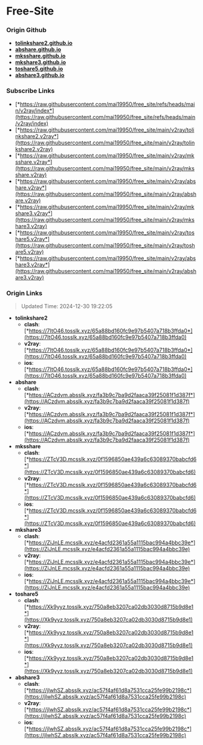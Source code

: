 # Free-Site

### Origin Github

- [**tolinkshare2.github.io**](https://github.com/tolinkshare2/tolinkshare2.github.io)
- [**abshare.github.io**](https://github.com/abshare/abshare.github.io)
- [**mksshare.github.io**](https://github.com/mksshare/mksshare.github.io)
- [**mkshare3.github.io**](https://github.com/mkshare3/mkshare3.github.io)
- [**toshare5.github.io**](https://github.com/toshare5/toshare5.github.io)
- [**abshare3.github.io**](https://github.com/abshare3/abshare3.github.io)

### Subscribe Links

- [*https://raw.githubusercontent.com/mai19950/free_site/refs/heads/main/v2ray/index*](https://raw.githubusercontent.com/mai19950/free_site/refs/heads/main/v2ray/index)
- [*https://raw.githubusercontent.com/mai19950/free_site/main/v2ray/tolinkshare2.v2ray*](https://raw.githubusercontent.com/mai19950/free_site/main/v2ray/tolinkshare2.v2ray)
- [*https://raw.githubusercontent.com/mai19950/free_site/main/v2ray/mksshare.v2ray*](https://raw.githubusercontent.com/mai19950/free_site/main/v2ray/mksshare.v2ray)
- [*https://raw.githubusercontent.com/mai19950/free_site/main/v2ray/abshare.v2ray*](https://raw.githubusercontent.com/mai19950/free_site/main/v2ray/abshare.v2ray)
- [*https://raw.githubusercontent.com/mai19950/free_site/main/v2ray/mkshare3.v2ray*](https://raw.githubusercontent.com/mai19950/free_site/main/v2ray/mkshare3.v2ray)
- [*https://raw.githubusercontent.com/mai19950/free_site/main/v2ray/toshare5.v2ray*](https://raw.githubusercontent.com/mai19950/free_site/main/v2ray/toshare5.v2ray)
- [*https://raw.githubusercontent.com/mai19950/free_site/main/v2ray/abshare3.v2ray*](https://raw.githubusercontent.com/mai19950/free_site/main/v2ray/abshare3.v2ray)

### Origin Links

> Updated Time: 2024-12-30 19:22:05

- **tolinkshare2**
  - **clash**: [*https://7ItO46.tosslk.xyz/65a88bd160fc9e97b5407a718b3ffda0*](https://7ItO46.tosslk.xyz/65a88bd160fc9e97b5407a718b3ffda0)
  - **v2ray**: [*https://7ItO46.tosslk.xyz/65a88bd160fc9e97b5407a718b3ffda0*](https://7ItO46.tosslk.xyz/65a88bd160fc9e97b5407a718b3ffda0)
  - **ios**: [*https://7ItO46.tosslk.xyz/65a88bd160fc9e97b5407a718b3ffda0*](https://7ItO46.tosslk.xyz/65a88bd160fc9e97b5407a718b3ffda0)
- **abshare**
  - **clash**: [*https://ACzdvm.absslk.xyz/fa3b9c7ba9d2faaca39f25081f1d387f*](https://ACzdvm.absslk.xyz/fa3b9c7ba9d2faaca39f25081f1d387f)
  - **v2ray**: [*https://ACzdvm.absslk.xyz/fa3b9c7ba9d2faaca39f25081f1d387f*](https://ACzdvm.absslk.xyz/fa3b9c7ba9d2faaca39f25081f1d387f)
  - **ios**: [*https://ACzdvm.absslk.xyz/fa3b9c7ba9d2faaca39f25081f1d387f*](https://ACzdvm.absslk.xyz/fa3b9c7ba9d2faaca39f25081f1d387f)
- **mksshare**
  - **clash**: [*https://ZTcV3D.mcsslk.xyz/0f1596850ae439a6c63089370babcfd6*](https://ZTcV3D.mcsslk.xyz/0f1596850ae439a6c63089370babcfd6)
  - **v2ray**: [*https://ZTcV3D.mcsslk.xyz/0f1596850ae439a6c63089370babcfd6*](https://ZTcV3D.mcsslk.xyz/0f1596850ae439a6c63089370babcfd6)
  - **ios**: [*https://ZTcV3D.mcsslk.xyz/0f1596850ae439a6c63089370babcfd6*](https://ZTcV3D.mcsslk.xyz/0f1596850ae439a6c63089370babcfd6)
- **mkshare3**
  - **clash**: [*https://ZiJnLE.mcsslk.xyz/e4acfd2361a55a1115bac994a4bbc39e*](https://ZiJnLE.mcsslk.xyz/e4acfd2361a55a1115bac994a4bbc39e)
  - **v2ray**: [*https://ZiJnLE.mcsslk.xyz/e4acfd2361a55a1115bac994a4bbc39e*](https://ZiJnLE.mcsslk.xyz/e4acfd2361a55a1115bac994a4bbc39e)
  - **ios**: [*https://ZiJnLE.mcsslk.xyz/e4acfd2361a55a1115bac994a4bbc39e*](https://ZiJnLE.mcsslk.xyz/e4acfd2361a55a1115bac994a4bbc39e)
- **toshare5**
  - **clash**: [*https://Xk9yyz.tosslk.xyz/750a8eb3207ca02db3030d8715b9d8e1*](https://Xk9yyz.tosslk.xyz/750a8eb3207ca02db3030d8715b9d8e1)
  - **v2ray**: [*https://Xk9yyz.tosslk.xyz/750a8eb3207ca02db3030d8715b9d8e1*](https://Xk9yyz.tosslk.xyz/750a8eb3207ca02db3030d8715b9d8e1)
  - **ios**: [*https://Xk9yyz.tosslk.xyz/750a8eb3207ca02db3030d8715b9d8e1*](https://Xk9yyz.tosslk.xyz/750a8eb3207ca02db3030d8715b9d8e1)
- **abshare3**
  - **clash**: [*https://jIwhSZ.absslk.xyz/ac57f4af61d8a7531cca25fe99b2198c*](https://jIwhSZ.absslk.xyz/ac57f4af61d8a7531cca25fe99b2198c)
  - **v2ray**: [*https://jIwhSZ.absslk.xyz/ac57f4af61d8a7531cca25fe99b2198c*](https://jIwhSZ.absslk.xyz/ac57f4af61d8a7531cca25fe99b2198c)
  - **ios**: [*https://jIwhSZ.absslk.xyz/ac57f4af61d8a7531cca25fe99b2198c*](https://jIwhSZ.absslk.xyz/ac57f4af61d8a7531cca25fe99b2198c)
